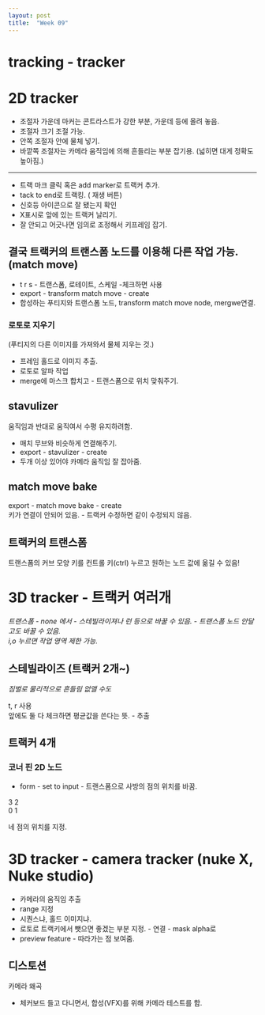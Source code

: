 ```yaml
---
layout: post
title:  "Week 09"
---
```


# tracking - tracker  

# 2D tracker

- 조절자 가운데 마커는 콘트라스트가 강한 부분, 가운데 등에 올려 놓음.
- 조절자 크기 조절 가능.
- 안쪽 조절자 안에 물체 넣기.
- 바깥쪽 조절자는 카메라 움직임에 의해 흔들리는 부분 잡기용.  (넓히면 대게 정확도 높아짐.)

---

- 트랙 마크 클릭 혹은 add marker로 트랙커 추가.
- tack to end로 트랙킹. ( 재생 버튼)
- 신호등 아이콘으로 잘 됐는지 확인
- X표시로 앞에 있는 트랙커 날리기.
- 잘 안되고 어긋나면 임의로 조정해서 키프레임 잡기.

## 결국 트랙커의 트랜스폼 노드를 이용해 다른 작업 가능.  (match move)

- t r s - 트랜스폼, 로테이트, 스케일  -체크하면 사용  
- export - transform match move - create  
- 합성하는 푸티지와 트랜스폼 노드, transform match move node, mergwe연결.  

### 로토로 지우기   
(푸티지의 다른 이미지를 가져와서 물체 지우는 것.)    

- 프레임 홀드로 이미지 추출.
- 로토로 알파 작업
- merge에 마스크 합치고 - 트랜스폼으로 위치 맞춰주기. 

## stavulizer  

 움직임과 반대로 움직여서 수평 유지하려함.  
 
 - 매치 무브와 비슷하게 연결해주기. 
- export - stavulizer - create  
- 두개 이상 있어야 카메라 움직임 잘 잡아줌.

## match move bake  
export - match move bake - create  
키가 연결이 안되어 있음. - 트랙커 수정하면 같이 수정되지 않음.  

## 트랙커의 트랜스폼  
트랜스폼의 커브 모양 키를 컨트롤 키(ctrl) 누르고 원하는 노드 값에 옮길 수 있음!


# 3D tracker - 트랙커 여러개  

*트랜스폼 - none 에서 - 스테빌라이져나 런 등으로 바꿀 수 있음. - 트랜스폼 노드 안달고도 바꿀 수 있음.*  
*i,o 누르면 작업 영역 제한 가능.*   

## 스테빌라이즈 (트랙커 2개~)  
*짐벌로 물리적으로 흔들림 없앨 수도*  

t, r 사용  
앞에도 둘 다 체크하면 평균값을 쓴다는 뜻. - 추출 


## 트랙커 4개

### 코너 핀 2D 노드  
- form - set to input - 트랜스폼으로 사방의 점의 위치를 바꿈.

3 2  
0 1  
 
네 점의 위치를 지정.  

# 3D tracker - camera tracker  (nuke X, Nuke studio)

- 카메라의 움직임 추출  
- range 지정
- 시퀀스냐, 홀드 이미지냐.
- 로토로 트랙키에서 뺏으면 좋겠는 부분 지정. - 연결 - mask alpha로 
- preview feature - 따라가는 점 보여줌.

## 디스토션  
카메라 왜곡   

- 체커보드 들고 다니면서, 합성(VFX)를 위해 카메라 테스트를 함.



